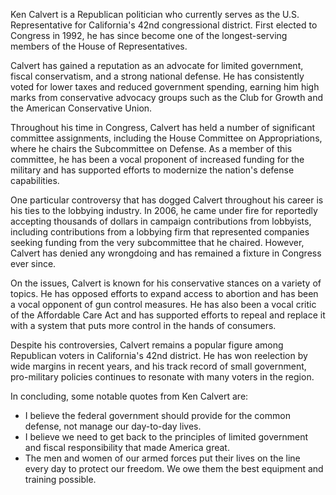 Ken Calvert is a Republican politician who currently serves as the U.S. Representative for California's 42nd congressional district. First elected to Congress in 1992, he has since become one of the longest-serving members of the House of Representatives.

Calvert has gained a reputation as an advocate for limited government, fiscal conservatism, and a strong national defense. He has consistently voted for lower taxes and reduced government spending, earning him high marks from conservative advocacy groups such as the Club for Growth and the American Conservative Union.

Throughout his time in Congress, Calvert has held a number of significant committee assignments, including the House Committee on Appropriations, where he chairs the Subcommittee on Defense. As a member of this committee, he has been a vocal proponent of increased funding for the military and has supported efforts to modernize the nation's defense capabilities.

One particular controversy that has dogged Calvert throughout his career is his ties to the lobbying industry. In 2006, he came under fire for reportedly accepting thousands of dollars in campaign contributions from lobbyists, including contributions from a lobbying firm that represented companies seeking funding from the very subcommittee that he chaired. However, Calvert has denied any wrongdoing and has remained a fixture in Congress ever since.

On the issues, Calvert is known for his conservative stances on a variety of topics. He has opposed efforts to expand access to abortion and has been a vocal opponent of gun control measures. He has also been a vocal critic of the Affordable Care Act and has supported efforts to repeal and replace it with a system that puts more control in the hands of consumers.

Despite his controversies, Calvert remains a popular figure among Republican voters in California's 42nd district. He has won reelection by wide margins in recent years, and his track record of small government, pro-military policies continues to resonate with many voters in the region. 

In concluding, some notable quotes from Ken Calvert are:

- I believe the federal government should provide for the common defense, not manage our day-to-day lives. 
- I believe we need to get back to the principles of limited government and fiscal responsibility that made America great. 
- The men and women of our armed forces put their lives on the line every day to protect our freedom. We owe them the best equipment and training possible.
